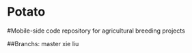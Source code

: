 # Potato
#Mobile-side code repository for agricultural breeding projects

##Branchs:
  master
  xie
  liu

